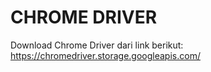 # CHROME DRIVER

Download Chrome Driver dari link berikut:
https://chromedriver.storage.googleapis.com/
